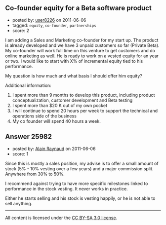 ## Co-founder equity for a Beta software product

- posted by: [user8226](https://stackexchange.com/users/-1/8226-user8226) on 2011-06-06
- tagged: `equity`, `co-founder`, `partnerships`
- score: 2



I am adding a Sales and Marketing co-founder for my start up. The product is already developed and we have 3 unpaid customers so far (Private Beta). My co-founder will work full time on this venture to get customers and do online marketing as well. He is ready to work on a vested equity for an year or two. I would like to start with X% of incremental equity tied to his performance. 

My question is how much and what basis I should offer him equity?

Additional information:
1. I spent more than 9 months to develop this product, including product conceptualization, customer development and Beta testing
2. I spent more than  $20 K out of my own pocket
3. I will continue to spend 20 hours per week to support the technical and operations side of the business
4. My co founder will spend 40 hours a week.




## Answer 25982

- posted by: [Alain Raynaud](https://stackexchange.com/users/-1/502-alain-raynaud) on 2011-06-06
- score: 1

Since this is mostly a sales position, my advise is to offer a small amount of stock (5% - 10% vesting over a few years) and a major commission split. Anywhere from 30% to 50%.

I recommend against trying to have more specific milestones linked to performance in the stock vesting. It never works in practice.

Either he starts selling and his stock is vesting happily, or he is not able to sell anything.



---

All content is licensed under the [CC BY-SA 3.0 license](https://creativecommons.org/licenses/by-sa/3.0/).
